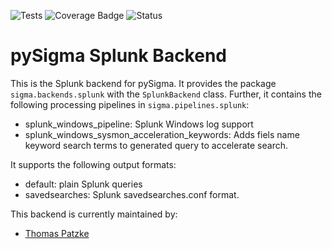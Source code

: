 ![Tests](https://github.com/SigmaHQ/pySigma-backend-splunk/actions/workflows/test.yml/badge.svg)
![Coverage Badge](https://img.shields.io/endpoint?url=https://gist.githubusercontent.com/thomaspatzke/47c292239759399a6e3c73b0e9656b33/raw/SigmaHQ-pySigma-backend-splunk.json)
![Status](https://img.shields.io/badge/Status-pre--release-orange)

# pySigma Splunk Backend

This is the Splunk backend for pySigma. It provides the package `sigma.backends.splunk` with the `SplunkBackend` class.
Further, it contains the following processing pipelines in `sigma.pipelines.splunk`:

* splunk_windows_pipeline: Splunk Windows log support
* splunk_windows_sysmon_acceleration_keywords: Adds fiels name keyword search terms to generated query to accelerate search.

It supports the following output formats:

* default: plain Splunk queries
* savedsearches: Splunk savedsearches.conf format.

This backend is currently maintained by:

* [Thomas Patzke](https://github.com/thomaspatzke/)
